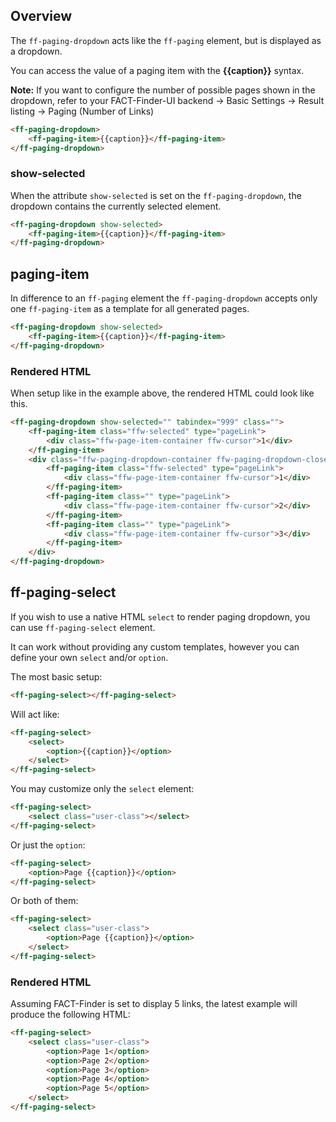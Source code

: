 ## Overview
The `ff-paging-dropdown` acts like the `ff-paging` element, but is displayed as a dropdown.

You can access the value of a paging item with the **{{caption}}** syntax.

**Note:** If you want to configure the number of possible pages shown in the dropdown, refer to your
FACT-Finder-UI backend -> Basic Settings -> Result listing -> Paging (Number of Links)

```html
<ff-paging-dropdown>
    <ff-paging-item>{{caption}}</ff-paging-item>
</ff-paging-dropdown>
```

### show-selected

When the attribute `show-selected` is set on the `ff-paging-dropdown`, the dropdown contains the currently selected element.

```html
<ff-paging-dropdown show-selected>
    <ff-paging-item>{{caption}}</ff-paging-item>
</ff-paging-dropdown>
```

## paging-item

In difference to an `ff-paging` element the `ff-paging-dropdown` accepts only one `ff-paging-item` as a template for all generated pages. 


```html
<ff-paging-dropdown show-selected>
    <ff-paging-item>{{caption}}</ff-paging-item>
</ff-paging-dropdown>
```

### Rendered HTML

When setup like in the example above, the rendered HTML could look like this.

```html
<ff-paging-dropdown show-selected="" tabindex="999" class="">
    <ff-paging-item class="ffw-selected" type="pageLink">
        <div class="ffw-page-item-container ffw-cursor">1</div>
    </ff-paging-item>
    <div class="ffw-paging-dropdown-container ffw-paging-dropdown-closed">
        <ff-paging-item class="ffw-selected" type="pageLink">
            <div class="ffw-page-item-container ffw-cursor">1</div>
        </ff-paging-item>
        <ff-paging-item class="" type="pageLink">
            <div class="ffw-page-item-container ffw-cursor">2</div>
        </ff-paging-item>
        <ff-paging-item class="" type="pageLink">
            <div class="ffw-page-item-container ffw-cursor">3</div>
        </ff-paging-item>
    </div>
</ff-paging-dropdown>
```

## ff-paging-select

If you wish to use a native HTML `select` to render paging dropdown, you can use `ff-paging-select` element.

It can work without providing any custom templates, however you can define your own `select` and/or `option`.

The most basic setup:
```html
<ff-paging-select></ff-paging-select>
```

Will act like:
```html
<ff-paging-select>
    <select>
        <option>{{caption}}</option>
    </select>
</ff-paging-select>
```

You may customize only the `select` element:
```html
<ff-paging-select>
    <select class="user-class"></select>
</ff-paging-select>
```

Or just the `option`:
```html
<ff-paging-select>
    <option>Page {{caption}}</option>
</ff-paging-select>
```

Or both of them:
```html
<ff-paging-select>
    <select class="user-class">
        <option>Page {{caption}}</option>
    </select>
</ff-paging-select>
```

### Rendered HTML

Assuming FACT-Finder is set to display 5 links, the latest example will produce the following HTML:
```html
<ff-paging-select>
    <select class="user-class">
        <option>Page 1</option>
        <option>Page 2</option>
        <option>Page 3</option>
        <option>Page 4</option>
        <option>Page 5</option>
    </select>
</ff-paging-select>
```